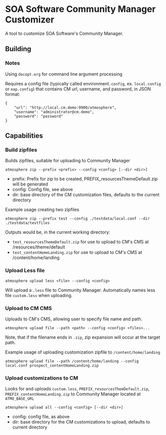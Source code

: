 # SOA Software Community Manager Customizer

A tool to customize SOA Software's Community Manager.

## Building

### Notes

Using `docopt.org` for command line argument processing

Requires a config file (typically called environment`.config`, ex. `local.config` or `eap.config`) that contains CM url, username, and password, in JSON format:

```
{
	"url": "http://local.cm.demo:9900/atmosphere",
	"username": "administrator@cm.demo",
	"password": "password"
}
```

## Capabilities

### Build zipfiles

Builds zipfiles, suitable for uploading to Community Manager

    atmosphere zip --prefix <prefix> --config <config> [--dir <dir>]

* prefix: Prefix for zip to be created, PREFIX_resourcesThemeDefault.zip will be generated
* config: Config file, see above
* dir: base directory of the CM customization files, defaults to the current directory

Example usage creating two zipfiles

    atmosphere zip --prefix test --config ./testdata/local.conf --dir ./testdata/testfiles

Outputs would be, in the current working directory:

* `test_resourcesThemeDefault.zip` for use to upload to CM's CMS at /resources/theme/default
* `test_contentHomeLanding.zip` for use to upload to CM's CMS at /content/home/landing

### Upload Less file

    atmosphere upload less <file> --config <config>

Will upload a `.less` file to Community Manager. Automatically names less file `custom.less` when uploading.

### Upload to CM CMS

Uploads to CM's CMS, allowing user to specify file name and path.

    atmosphere upload file --path <path> --config <config> <files>...

Note, that if the filename ends in `.zip`, zip expansion will occur at the target path.

Example usage of uploading customization zipfile to `/content/home/landing`

    atmosphere upload file --path /content/home/landing --config local.conf prospect_contentHomeLanding.zip

### Upload customizations to CM

Looks for and uploads `custom.less`, `PREFIX_resourcesThemDefault.zip`, `PREFIX_contentHomeLanding.zip` to Community Manager located at `ATMO_BASE_URL`

    atmosphere upload all --config <config> [--dir <dir>]

* config: config file, as above
* dir: base directory for the CM customizations to upload, defaults to current directory
